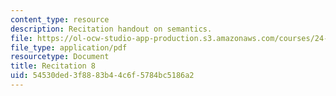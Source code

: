 ```yaml
---
content_type: resource
description: Recitation handout on semantics.
file: https://ol-ocw-studio-app-production.s3.amazonaws.com/courses/24-973-advanced-semantics-spring-2009/54530ded3f8883b44c6f5784bc5186a2_MIT24_973s09_rec08.pdf
file_type: application/pdf
resourcetype: Document
title: Recitation 8
uid: 54530ded-3f88-83b4-4c6f-5784bc5186a2
---
```

